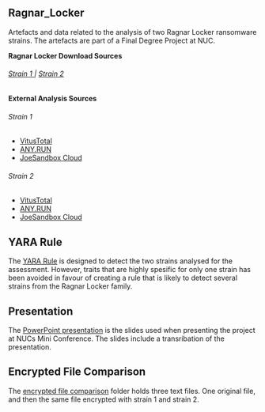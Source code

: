 ## Ragnar_Locker
Artefacts and data related to the analysis of two Ragnar Locker ransomware strains. The artefacts are part of a Final Degree Project at NUC.


**Ragnar Locker Download Sources**

###### [Strain 1  ](https://www.tutorialjinni.com/ragnar-locker-ransomware-sample-download.html) |  [  Strain 2](https://bazaar.abuse.ch/sample/dd79b2abc21e766fe3076038482ded43e5069a1af9e0ad29e06dce387bfae900/)


**External Analysis Sources**

###### Strain 1
- [VitusTotal](https://www.virustotal.com/gui/file/9bdd7f965d1c67396afb0a84c78b4d12118ff377db7efdca4a1340933120f376/detection)
- [ANY.RUN](https://app.any.run/tasks/c59710fa-1fe0-47e7-9620-e714bda78ca4/)
- [JoeSandbox Cloud](https://www.joesandbox.com/analysis/292209/1/html)

###### Strain 2
- [VitusTotal](https://www.virustotal.com/gui/file/dd79b2abc21e766fe3076038482ded43e5069a1af9e0ad29e06dce387bfae900/detection)
- [ANY.RUN](https://app.any.run/tasks/63be87a3-283b-44fd-add2-c5a824a48e7e/)
- [JoeSandbox Cloud](https://www.joesandbox.com/analysis/292209/1/html)


## YARA Rule
The [YARA Rule](docs/RagnarLocker.yar) is designed to detect the two strains analysed for the assessment. However, traits that are highly spesific for only one strain has been avoided in favour of creating a rule that is likely to detect several strains from the Ragnar Locker family. 


## Presentation
The [PowerPoint presentation](https://github.com/Powsnow/Ragnar_Locker/blob/2fdec80457a9578c4c03bc90c36be60f932c95e5/Comparative%20Analysis%20of%20the%20Ragnar%20Locker%20Ransomware_GitHub.pptx) is the slides used when presenting the project at NUCs Mini Conference. The slides include a transribation of the presentation. 

## Encrypted File Comparison
The [encrypted file comparison](https://github.com/Powsnow/Ragnar_Locker/tree/main/Encrypted%20file%20comparison) folder holds three text files. One original file, and then the same file encrypted with strain 1 and strain 2. 
